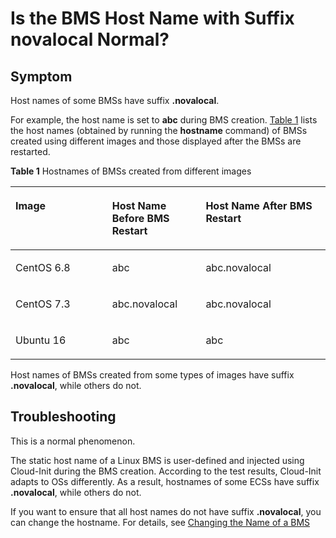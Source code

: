 # Is the BMS Host Name with Suffix novalocal Normal?<a name="EN-US_TOPIC_0166937671"></a>

## Symptom<a name="section10979141164416"></a>

Host names of some BMSs have suffix  **.novalocal**.

For example, the host name is set to  **abc**  during BMS creation.  [Table 1](#table168595206502)  lists the host names \(obtained by running the  **hostname**  command\) of BMSs created using different images and those displayed after the BMSs are restarted.

**Table  1**  Hostnames of BMSs created from different images

<a name="table168595206502"></a>
<table><thead align="left"><tr id="row1886017204502"><th class="cellrowborder" valign="top" width="30.693069306930692%" id="mcps1.2.4.1.1"><p id="p78601120205016"><a name="p78601120205016"></a><a name="p78601120205016"></a>Image</p>
</th>
<th class="cellrowborder" valign="top" width="29.7029702970297%" id="mcps1.2.4.1.2"><p id="p1386072045010"><a name="p1386072045010"></a><a name="p1386072045010"></a>Host Name Before BMS Restart</p>
</th>
<th class="cellrowborder" valign="top" width="39.603960396039604%" id="mcps1.2.4.1.3"><p id="p13931651105213"><a name="p13931651105213"></a><a name="p13931651105213"></a>Host Name After BMS Restart</p>
</th>
</tr>
</thead>
<tbody><tr id="row5860162011509"><td class="cellrowborder" valign="top" width="30.693069306930692%" headers="mcps1.2.4.1.1 "><p id="p386012085016"><a name="p386012085016"></a><a name="p386012085016"></a>CentOS 6.8</p>
</td>
<td class="cellrowborder" valign="top" width="29.7029702970297%" headers="mcps1.2.4.1.2 "><p id="p486042016501"><a name="p486042016501"></a><a name="p486042016501"></a>abc</p>
</td>
<td class="cellrowborder" valign="top" width="39.603960396039604%" headers="mcps1.2.4.1.3 "><p id="p4932551195211"><a name="p4932551195211"></a><a name="p4932551195211"></a>abc.novalocal</p>
</td>
</tr>
<tr id="row11860820185019"><td class="cellrowborder" valign="top" width="30.693069306930692%" headers="mcps1.2.4.1.1 "><p id="p286062015501"><a name="p286062015501"></a><a name="p286062015501"></a>CentOS 7.3</p>
</td>
<td class="cellrowborder" valign="top" width="29.7029702970297%" headers="mcps1.2.4.1.2 "><p id="p10860162011508"><a name="p10860162011508"></a><a name="p10860162011508"></a>abc.novalocal</p>
</td>
<td class="cellrowborder" valign="top" width="39.603960396039604%" headers="mcps1.2.4.1.3 "><p id="p29321951115218"><a name="p29321951115218"></a><a name="p29321951115218"></a>abc.novalocal</p>
</td>
</tr>
<tr id="row1086082045017"><td class="cellrowborder" valign="top" width="30.693069306930692%" headers="mcps1.2.4.1.1 "><p id="p98600203505"><a name="p98600203505"></a><a name="p98600203505"></a>Ubuntu 16</p>
</td>
<td class="cellrowborder" valign="top" width="29.7029702970297%" headers="mcps1.2.4.1.2 "><p id="p17860172016504"><a name="p17860172016504"></a><a name="p17860172016504"></a>abc</p>
</td>
<td class="cellrowborder" valign="top" width="39.603960396039604%" headers="mcps1.2.4.1.3 "><p id="p7932751125212"><a name="p7932751125212"></a><a name="p7932751125212"></a>abc</p>
</td>
</tr>
</tbody>
</table>

Host names of BMSs created from some types of images have suffix  **.novalocal**, while others do not.

## Troubleshooting<a name="section152294541871"></a>

This is a normal phenomenon.

The static host name of a Linux BMS is user-defined and injected using Cloud-Init during the BMS creation. According to the test results, Cloud-Init adapts to OSs differently. As a result, hostnames of some ECSs have suffix  **.novalocal**, while others do not.

If you want to ensure that all host names do not have suffix  **.novalocal**, you can change the hostname. For details, see  [Changing the Name of a BMS](changing-the-name-of-a-bms.md)

